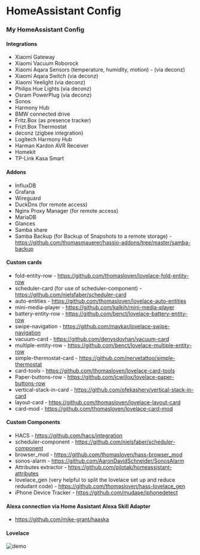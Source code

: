 # HomeAssistant Config

### My HomeAssistant Config

#### Integrations
* Xiaomi Gateway
* Xiaomi Vacuum Roborock
* Xiaomi Aqara Sensors (temperature, humidity, motion) - (via deconz)
* Xiaomi Aqara Switch (via deconz)
* Xiaomi Yeelight (via deconz)
* Philips Hue Lights (via deconz)
* Osram PowerPlug (via deconz)
* Sonos
* Harmony Hub
* BMW connected drive
* Fritz.Box (as presence tracker)
* Frizt.Box Thermostat 
* deconz (zigbee integration)
* Logitech Harmony Hub
* Harman Kardon AVR Receiver
* Homekit
* TP-Link Kasa Smart

#### Addons
* InfluxDB
* Grafana 
* Wireguard 
* DuckDns (for remote access)
* Nginx Proxy Manager (for remote access)
* MariaDB
* Glances
* Samba share
* Samba Backup (for Backup of Snapshots to a remote storage) - https://github.com/thomasmauerer/hassio-addons/tree/master/samba-backup

#### Custom cards
* fold-entity-row - https://github.com/thomasloven/lovelace-fold-entity-row
* scheduler-card (for use of scheduler-component) - https://github.com/nielsfaber/scheduler-card
* auto-entities - https://github.com/thomasloven/lovelace-auto-entities
* mini-media-player - https://github.com/kalkih/mini-media-player
* battery-entity-row - https://github.com/benct/lovelace-battery-entity-row
* swipe-navigation - https://github.com/maykar/lovelace-swipe-navigation
* vacuum-card - https://github.com/denysdovhan/vacuum-card
* multiple-entity-row - https://github.com/benct/lovelace-multiple-entity-row
* simple-thermostat-card - https://github.com/nervetattoo/simple-thermostat
* card-tools - https://github.com/thomasloven/lovelace-card-tools
* Paper-buttons-row - https://github.com/jcwillox/lovelace-paper-buttons-row
* vertical-stack-in-card - https://github.com/ofekashery/vertical-stack-in-card
* layout-card - https://github.com/thomasloven/lovelace-layout-card
* card-mod - https://github.com/thomasloven/lovelace-card-mod

#### Custom Components
* HACS - https://github.com/hacs/integration
* scheduler-component - https://github.com/nielsfaber/scheduler-component
* browser_mod - https://github.com/thomasloven/hass-browser_mod
* sonos-alarm - https://github.com/AaronDavidSchneider/SonosAlarm
* Attributes extractor - https://github.com/pilotak/homeassistant-attributes
* lovelace_gen (very helpful to split the lovelace set up and reduce redudant code) - https://github.com/thomasloven/hass-lovelace_gen
* iPhone Device Tracker - https://github.com/mudape/iphonedetect

#### Alexa connection via Home Assistant Alexa Skill Adapter
* https://github.com/mike-grant/haaska

#### Lovelace
![demo](https://github.com/deluxestyle/documentation/blob/master/homeassistant.gif?raw=true)


